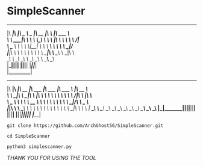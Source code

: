 # SimpleScanner

 ________  ___  _____ ______   ________  ___       _______                  
|\   ____\|\  \|\   _ \  _   \|\   __  \|\  \     |\  ___ \                 
\ \  \___|\ \  \ \  \\\__\ \  \ \  \|\  \ \  \    \ \   __/|                
 \ \_____  \ \  \ \  \\|__| \  \ \   ____\ \  \    \ \  \_|/__              
  \|____|\  \ \  \ \  \    \ \  \ \  \___|\ \  \____\ \  \_|\ \             
    ____\_\  \ \__\ \__\    \ \__\ \__\    \ \_______\ \_______\            
   |\_________\|__|\|__|     \|__|\|__|     \|_______|\|_______|            
   \|_________|                                                             
                                                                            
                                                                            
 ________  ________  ________  ________   ________   _______   ________     
|\   ____\|\   ____\|\   __  \|\   ___  \|\   ___  \|\  ___ \ |\   __  \    
\ \  \___|\ \  \___|\ \  \|\  \ \  \\ \  \ \  \\ \  \ \   __/|\ \  \|\  \   
 \ \_____  \ \  \    \ \   __  \ \  \\ \  \ \  \\ \  \ \  \_|/_\ \   _  _\  
  \|____|\  \ \  \____\ \  \ \  \ \  \\ \  \ \  \\ \  \ \  \_|\ \ \  \\  \| 
    ____\_\  \ \_______\ \__\ \__\ \__\\ \__\ \__\\ \__\ \_______\ \__\\ _\ 
   |\_________\|_______|\|__|\|__|\|__| \|__|\|__| \|__|\|_______|\|__|\|__|
   \|_________|                                                             

```git clone https://github.com/ArchGhost56/SimpleScanner.git```

```cd SimpleScanner```

```python3 simplescanner.py```

*THANK YOU FOR USING THE TOOL*
